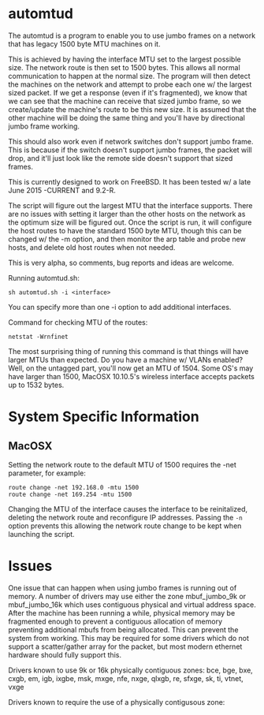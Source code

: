 automtud
========

The automtud is a program to enable you to use jumbo frames on a network
that has legacy 1500 byte MTU machines on it.

This is achieved by having the interface MTU set to the largest possible
size.  The network route is then set to 1500 bytes.  This allows all
normal communication to happen at the normal size.  The program will then
detect the machines on the network and attempt to probe each one w/ the
largest sized packet.  If we get a response (even if it's fragmented), we
know that we can see that the machine can receive that sized jumbo frame,
so we create/update the machine's route to be this new size.  It is assumed
that the other machine will be doing the same thing and you'll have by
directional jumbo frame working.

This should also work even if network switches don't support jumbo frame.
This is because if the switch doesn't support jumbo frames, the packet
will drop, and it'll just look like the remote side doesn't support that
sized frames.

This is currently designed to work on FreeBSD.  It has been tested w/
a late June 2015 -CURRENT and 9.2-R.

The script will figure out the largest MTU that the interface supports.
There are no issues with setting it larger than the other hosts on the
network as the optimum size will be figured out.  Once the script is
run, it will configure the host routes to have the standard 1500 byte
MTU, though this can be changed w/ the -m option, and then monitor the
arp table and probe new hosts, and delete old host routes when not
needed.

This is very alpha, so comments, bug reports and ideas are welcome.

Running automtud.sh:

	sh automtud.sh -i <interface>

You can specify more than one -i option to add additional interfaces.

Command for checking MTU of the routes:

	netstat -Wrnfinet

The most surprising thing of running this command is that things will
have larger MTUs than expected.  Do you have a machine w/ VLANs
enabled?  Well, on the untagged part, you'll now get an MTU of 1504.
Some OS's may have larger than 1500, MacOSX 10.10.5's wireless interface
accepts packets up to 1532 bytes.

System Specific Information
===========================

MacOSX
------

Setting the network route to the default MTU of 1500 requires the -net
parameter, for example:
```
route change -net 192.168.0 -mtu 1500
route change -net 169.254 -mtu 1500
```

Changing the MTU of the interface causes the interface to be reinitalized,
deleting the network route and reconfigure IP addresses.  Passing the
`-n` option prevents this allowing the network route change to be kept
when launching the script.

Issues
======

One issue that can happen when using jumbo frames is running out of
memory.  A number of drivers may use either the zone mbuf_jumbo_9k or
mbuf_jumbo_16k which uses contiguous physical and virtual address space.
After the machine has been running a while, physical memory may be
fragmented enough to prevent a contiguous allocation of memory preventing
additional mbufs from being allocated.  This can prevent the system from
working.  This may be required for some drivers which do not support a
scatter/gather array for the packet, but most modern ethernet hardware
should fully support this.

Drivers known to use 9k or 16k physically contiguous zones:
	bce, bge, bxe, cxgb, em, igb, ixgbe, msk, mxge, nfe, nxge, qlxgb,
	re, sfxge, sk, ti, vtnet, vxge

Drivers known to require the use of a physically contigusous zone:
